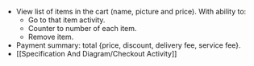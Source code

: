 - View list of items in the cart (name, picture and price). With ability to:
	- Go to that item activity.
	- Counter to number of each item.
	- Remove item.
- Payment summary: total {price, discount, delivery fee, service fee}.
- [[Specification And Diagram/Checkout Activity]]